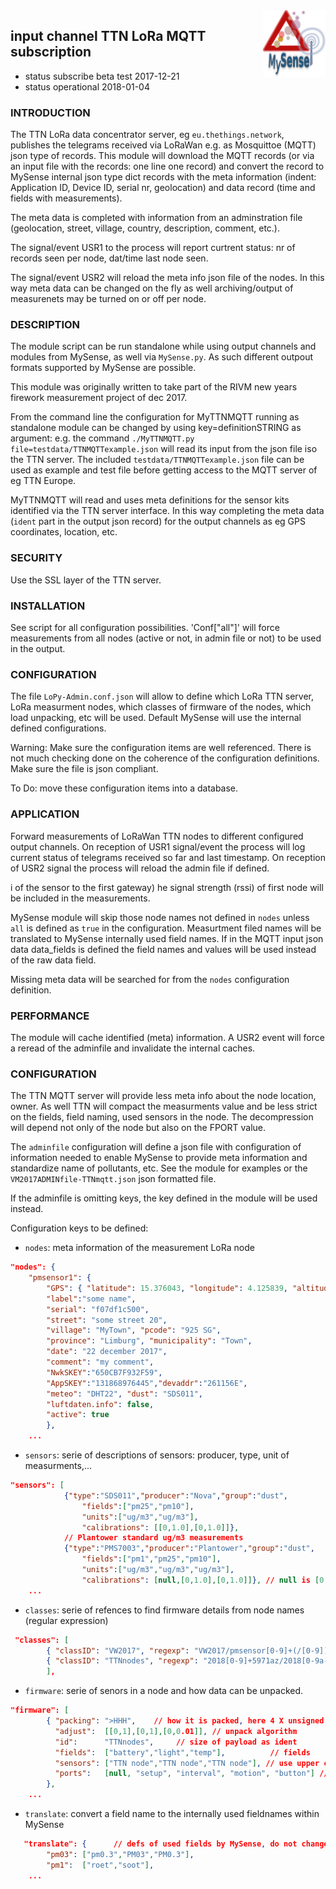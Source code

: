 <img src="images/MySense-logo.png" align=right width=100>

## input channel TTN LoRa MQTT subscription
* status subscribe beta test 2017-12-21
* status operational 2018-01-04

### INTRODUCTION
The TTN LoRa data concentrator server, eg `eu.thethings.network`,  publishes the telegrams received via LoRaWan e.g. as Mosquittoe (MQTT) json type of records.
This module will download the MQTT records (or via an input file with the records: one line one record) and convert the record to MySense internal json type dict records with the meta information (indent: Application ID, Device ID, serial nr, geolocation) and data record (time and fields with measurements).

The meta data is completed with information from an adminstration file (geolocation, street, village, country, description, comment, etc.).

The signal/event USR1 to the process will report curtrent status: nr of records seen per node, dat/time last node seen.

The signal/event USR2 will reload the meta info json file of the nodes. In this way meta data can be changed on the fly as well archiving/output of measurenets may be turned on or off per node.

### DESCRIPTION
The module script can be run standalone while using output channels and modules from MySense, as well via `MySense.py`. As such different outpout formats supported by MySense are possible.

This module was originally written to take part of the RIVM new years firework measurement project of dec 2017.

From the command line the configuration for MyTTNMQTT running as standalone module can be changed by using key=definitionSTRING as argument: e.g. the command `./MyTTNMQTT.py file=testdata/TTNMQTTexample.json` will read its input from the json file iso the TTN server.
The included `testdata/TTNMQTTexample.json` file can be used as example and test file before getting access to the MQTT server of eg TTN Europe.

MyTTNMQTT will read and uses meta definitions for the sensor kits identified via the TTN server interface. In this way completing the meta data (`ident` part in the output json record) for the output channels as eg GPS coordinates, location, etc.

### SECURITY
Use the SSL layer of the TTN server.

### INSTALLATION
See script for all configuration possibilities. 'Conf["all"]' will force measurements from all nodes (active or not, in admin file or not) to be used in the output.

### CONFIGURATION
The file `LoPy-Admin.conf.json` will allow to define which LoRa TTN server, LoRa measurment nodes, which classes of firmware of the nodes, which load unpacking, etc will be used. Default MySense will use the internal defined configurations.

Warning:
Make sure the configuration items are well referenced. There is not much checking done on the coherence of the configuration definitions. Make sure the file is json compliant.

To Do: move these configuration items into a database.

### APPLICATION
Forward measurements of LoRaWan TTN nodes to different configured output channels.
On reception of USR1 signal/event the process will log current status of telegrams received so far and last timestamp.
On reception of USR2 signal the process will reload the admin file if defined.

i of the sensor to the first gateway) he signal strength (rssi) of first node will be included in the measurements.

MySense module will skip those node names not defined in `nodes` unless `all` is defined as `true` in the configuration. Measurtment filed names will be translated to MySense internally used field names.
If in the MQTT input json data data_fields is defined the field names and values will be used instead of the raw data field.

Missing meta data will be searched for from the `nodes` configuration definition.

### PERFORMANCE
The module will cache identified (meta) information. A USR2 event will force a reread of the adminfile and invalidate the internal caches.

### CONFIGURATION
The TTN MQTT server will provide less meta info about the node location, owner. As well TTN will compact the measurments value and be less strict on the fields, field naming, used sensors in the node. The decompression will depend not only of the node but also on the FPORT value.

The `adminfile` configuration will define a json file with configuration of information needed to enable MySense to provide meta information and standardize name of pollutants, etc. See the module for examples or the `VM2017ADMINfile-TTNmqtt.json` json formatted file.

If the adminfile is omitting keys, the key defined in the module will be used instead.

Configuration keys to be defined:
* `nodes`: meta information of the measurement LoRa node
```json
"nodes": {
    "pmsensor1": {
        "GPS": { "latitude": 15.376043, "longitude": 4.125839, "altitude": 45},
        "label":"some name",
        "serial": "f07df1c500",
        "street": "some street 20",
        "village": "MyTown", "pcode": "925 SG",
        "province": "Limburg", "municipality": "Town",
        "date": "22 december 2017",
        "comment": "my comment",
        "NwkSKEY":"650CB7F932F59",
        "AppSKEY":"131868976445","devaddr":"261156E",
        "meteo": "DHT22", "dust": "SDS011",
        "luftdaten.info": false,
        "active": true
        },
    ...
```
* `sensors`: serie of descriptions of sensors: producer, type, unit of measurments,...
```json
"sensors": [
            {"type":"SDS011","producer":"Nova","group":"dust",
                "fields":["pm25","pm10"],
                "units":["ug/m3","ug/m3"],
                "calibrations": [[0,1.0],[0,1.0]]},
            // Plantower standard ug/m3 measurements
            {"type":"PMS7003","producer":"Plantower","group":"dust",
                "fields":["pm1","pm25","pm10"],
                "units":["ug/m3","ug/m3","ug/m3"],
                "calibrations": [null,[0,1.0],[0,1.0]]}, // null is [0,1.0]
    ...
```
* `classes`: serie of refences to find firmware details from node names (regular expression)
```json
 "classes": [
        { "classID": "VW2017", "regexp": "VW2017/pmsensor[0-9]+(/[0-9])?"},
        { "classID": "TTNnodes", "regexp": "2018[0-9]+5971az/2018[0-9a-zA-Z]+/[1-4]"}
        ],
```
* `firmware`: serie of senors in a node and how data can be unpacked.
```json
"firmware": [
        { "packing": ">HHH",    // how it is packed, here 4 X unsigned int16/short
          "adjust":  [[0,1],[0,1],[0,0.01]], // unpack algorithm
          "id":      "TTNnodes",     // size of payload as ident
          "fields":  ["battery","light","temp"],          // fields
          "sensors": ["TTN node","TTN node","TTN node"], // use upper cased names
          "ports":   [null, "setup", "interval", "motion", "button"] // events
        },
    ...
```
* `translate`: convert a field name to the internally used fieldnames within MySense
```json
   "translate": {      // defs of used fields by MySense, do not change the keys
        "pm03": ["pm0.3","PM03","PM0.3"],
        "pm1":  ["roet","soot"],
    ...
```

